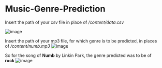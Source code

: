 # Music-Genre-Prediction

Insert the path of your csv file in place of */content/data.csv*

![image](https://github.com/mjlmb-z/Music-Genre-Prediction/assets/89774560/50ff29eb-8038-4813-8c78-ff1e49472700)

Insert the path of your mp3 file, for which genre is to be predicted, in places of */content/numb.mp3*
![image](https://github.com/mjlmb-z/Music-Genre-Prediction/assets/89774560/121567ca-7b5b-45eb-85ab-3edd175aa9fe)


So for the song of **Numb** by Linkin Park, the genre predicted was to be of **rock**
![image](https://github.com/mjlmb-z/Music-Genre-Prediction/assets/89774560/1410c00b-715d-4913-a8cc-8c01eaab4247)
